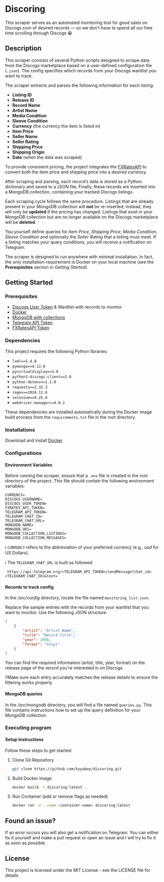 # Discoring

This scraper serves as an automated monitoring tool for good sales on Discogs.com of desired records — so we don't have to spend all our free time scrolling through Discogs 😁

## Description

This scraper consists of several Python scripts designed to scrape data from the Discogs marketplace based on a user-defined configuration file (`.json`). The config specifies which records from your Discogs wantlist you want to track.

The scraper extracts and parses the following information for each listing:

- **Listing ID**
- **Release ID**
- **Record Name**
- **Artist Name**
- **Media Condition**
- **Sleeve Condition**
- **Currency** (the currency the item is listed in)
- **Item Price**
- **Seller Name**
- **Seller Rating**
- **Shipping Price**
- **Shipping Origin**
- **Date** (when the data was scraped)

To provide consistent pricing, the project integrates the [FXRatesAPI](https://fxratesapi.com/) to convert both the item price and shipping price into a desired currency.

After scraping and parsing, each record’s data is stored as a Python dictionary and saved to a JSON file. Finally, these records are inserted into a MongoDB collection, containing your tracked Discogs listings.

Each scraping cycle follows the same procedure. Listings that are already present in your MongoDB collection will **not** be re-inserted; instead, they will only be **updated** if the pricing has changed. Listings that exist in your MongoDB collection but are no longer available on the Discogs marketplace will be **deleted**.

You yourself define queries for *Item Price*, *Shipping Price*, *Media Condition*, *Sleeve Condition* and optionally the *Seller Rating* that a listing must meet. If a listing matches your query conditions, you will receive a notification on Telegram.

The scraper is designed to run anywhere with minimal installation. In fact, the only installation-requirement is Docker on your local machine (see the **Prerequisites** section in *Getting Started*).

## Getting Started

### Prerequisites

- [Discogs User Token](https://www.discogs.com/) & Wantlist with records to monitor
- [Docker](https://docs.docker.com/get-started/get-docker/)
- [MongoDB with collections](https://www.mongodb.com/)
- [Telegram API Token](https://core.telegram.org/bots/api)
- [FXRatesAPI Token](https://fxratesapi.com/)

### Dependencies

This project requires the following Python libraries:

- `lxml==5.4.0`
- `pymongo==4.13.0`
- `pyvirtualdisplay==3.0`
- `python3-discogs-client==2.8`
- `python-dotenv==1.1.0`
- `requests==2.32.3`
- `regex==2024.11.6`
- `selenium==4.25.0`
- `webdriver-manager==4.0.2`

These dependencies are installed automatically during the Docker image build process from the `requirements.txt` file in the root directory.

### Installations

Download and install [Docker](https://docs.docker.com/get-started/get-docker/)

### Configurations

#### Environment Variables

Before running the scraper, ensure that a `.env` file is created in the root directory of the project. This file should contain the following environment variables:

```.env
CURRENCY=
DISCOGS_USERNAME=
DISCOGS_USER_TOKEN=
FXRATES_API_TOKEN=
TELEGRAM_API_TOKEN=
TELEGRAM_CHAT_ID=
TELEGRAM_CHAT_URL=
MONGODB_NAME=
MONGODB_URI=
MONGODB_COLLECTION_LISTINGS=
MONGODB_COLLECTION_MESSAGES=
```

ℹ️ `CURRENCY` refers to the abbreviation of your preferred currency (e.g., *usd* for US Dollars).

ℹ️ The `TELEGRAM_CHAT_URL` is built as followed:

```url
 https://api.telegram.org/<TELEGRAM_API_TOKEN>/sendMessage?chat_id=<TELEGRAM_CHAT_ID>&text=
```

#### Records to track config

In the */src/config* directory, locate the file named `monitoring_list.json`.

Replace the sample entries with the records from your wantlist that you want to monitor. Use the following JSON structure:

```json
[
    {
        "artist": "Artist Name",
        "title": "Record Title",
        "year": 2000,
        "format": "Vinyl"
    }
]
```

You can find the required information (artist, title, year, format) on the release page of the record you're interested in on Discogs.

‼️Make sure each entry accurately matches the release details to ensure the filtering works properly

#### MongoDB queries

In the */src/mongodb* directory, you will find a file named `queries.py`.
This file contains instructions how to set up the query definition for your MongoDB collection.

### Executing program

#### Setup Instructions

Follow these steps to get started:

1. Clone Git Repository

    ```bash
    git clone https://github.com/kuyaboy/discoring.git
    ```

2. Build Docker Image

    ```bash
    docker build -t discoring:latest .
    ```

3. Run Container (add or remove flags as needed)

    ```bash
    docker run -d --name <container-name> discoring:latest
    ```

## Found an issue?

If an error occurs you will also get a notification on Telegram. You can either fix it yourself and make a pull request or open an issue and I will try to fix it as soon as possible.

## License

This project is licensed under the MIT License - see the LICENSE file for details
